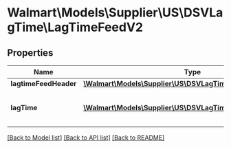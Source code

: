 # Walmart\Models\Supplier\US\DSVLagTime\LagTimeFeedV2

## Properties

Name | Type | Description | Notes
------------ | ------------- | ------------- | -------------
**lagtimeFeedHeader** | [**\Walmart\Models\Supplier\US\DSVLagTime\LagTimeFeedHeader**](LagTimeFeedHeader.md) |  |
**lagTime** | [**\Walmart\Models\Supplier\US\DSVLagTime\LagTimeV2[]**](LagTimeV2.md) | Specifies an array of objects for lag time. |


[[Back to Model list]](./) [[Back to API list]](../../../../../README.md#supported-apis) [[Back to README]](../../../../../README.md)
